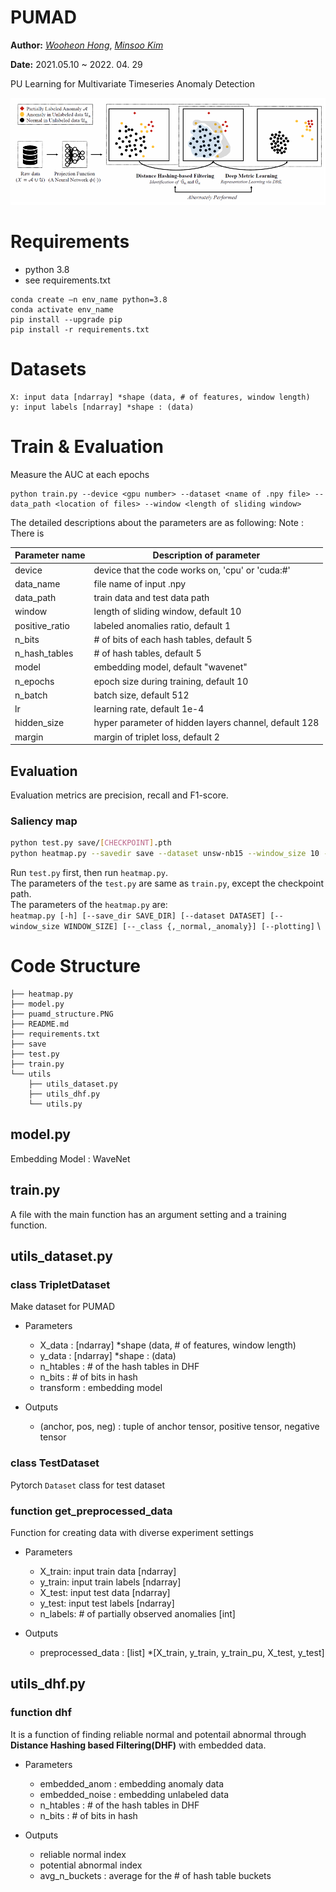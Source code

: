 
PUMAD 
==============

**Author:** *[Wooheon Hong](https://www.linkedin.com/in/wooheon-hong-b33621200/)*, *[Minsoo Kim](https://github.com/km19809)*

**Date:** 2021.05.10 ~ 2022. 04. 29

PU Learning for Multivariate Timeseries Anomaly Detection 

![pumad](puamd_structure.PNG)

# Requirements

- python 3.8
- see requirements.txt

```
conda create –n env_name python=3.8
conda activate env_name
pip install --upgrade pip
pip install -r requirements.txt
```

# Datasets 

```
X: input data [ndarray] *shape (data, # of features, window length) 
y: input labels [ndarray] *shape : (data) 
```

# Train & Evaluation 

Measure the AUC at each epochs 

```
python train.py --device <gpu number> --dataset <name of .npy file> --data_path <location of files> --window <length of sliding window> 
```

The detailed descriptions about the parameters are as following:
Note : There is 

| Parameter name | Description of parameter |
| --- | --- |
| device | device that the code works on, 'cpu' or 'cuda:\#' | 
| data_name | file name of input .npy |
| data_path | train data and test data path |
| window | length of sliding window, default 10 |
| positive_ratio | labeled anomalies ratio, default 1 |
| n_bits | # of bits of each hash tables, default 5|
| n_hash_tables | # of hash tables, default 5|
| model | embedding model, default "wavenet" |
| n_epochs | epoch size during training, default 10|
| n_batch | batch size, default 512 |
| lr | learning rate, default 1e-4 |
| hidden_size | hyper parameter of hidden layers channel, default 128 |
| margin | margin of triplet loss, default 2 |

## Evaluation 

Evaluation metrics are precision, recall and F1-score.


### Saliency map
```sh
python test.py save/[CHECKPOINT].pth
python heatmap.py --savedir save --dataset unsw-nb15 --window_size 10 --plotting
```
Run `test.py` first, then run `heatmap.py`. \
The parameters of the `test.py` are same as `train.py`, except the checkpoint path.\
The parameters of the `heatmap.py` are:\
`heatmap.py [-h] [--save_dir SAVE_DIR] [--dataset DATASET] [--window_size WINDOW_SIZE] [--_class {,_normal,_anomaly}] [--plotting]` \

# Code Structure 

```
├── heatmap.py
├── model.py
├── puamd_structure.PNG
├── README.md
├── requirements.txt
├── save
├── test.py
├── train.py
└── utils
    ├── utils_dataset.py
    ├── utils_dhf.py
    └── utils.py
```

## model.py 

Embedding Model : WaveNet 

## train.py 

A file with the main function has an argument setting and a training function.

## utils_dataset.py 

### class TripletDataset 

Make dataset for PUMAD 

- Parameters 
  - X_data : [ndarray] \*shape (data, # of features, window length) 
  - y_data : [ndarray] \*shape : (data) 
  - n_htables : # of the hash tables in DHF 
  - n_bits : # of bits in hash 
  - transform : embedding model 


- Outputs 
  - (anchor, pos, neg) : tuple of anchor tensor, positive tensor, negative tensor 

### class TestDataset

Pytorch `Dataset` class for test dataset 

### function get_preprocessed_data

Function for creating data with diverse experiment settings 

- Parameters 
  - X_train: input train data [ndarray]
  - y_train: input train labels [ndarray]
  - X_test: input test data [ndarray]
  - y_test: input test labels [ndarray]
  - n_labels: # of partially observed anomalies [int]

- Outputs 
  - preprocessed_data : [list] \*[X_train, y_train, y_train_pu, X_test, y_test]

## utils_dhf.py

### function dhf

It is a function of finding reliable normal and potentail abnormal through **Distance Hashing based Filtering(DHF)** with embedded data.

- Parameters 
  - embedded_anom : embedding anomaly data 
  - embedded_noise : embedding unlabeled data 
  - n_htables : # of the hash tables in DHF 
  - n_bits : # of bits in hash 

- Outputs 
  - reliable normal index 
  - potential abnormal index 
  - avg_n_buckets : average for the # of hash table buckets 

